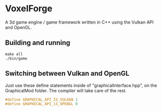 # VoxelForge

A 3d game engine / game framework written in C++ using the Vulkan API and OpenGL.

## Building and running

```console
make all
./bin/game
```

## Switching between Vulkan and OpenGL

Just use these define statements inside of "graphicalInterface.hpp", on the GraphicalMod folder. The compiler will take care of the rest.

```hpp
#define GRAPHICAL_API_IS_VULKAN 1
#define GRAPHICAL_API_iS_OPENGL 0
```